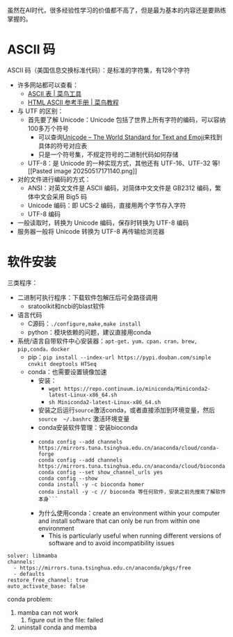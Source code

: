 虽然在AI时代，很多经验性学习的价值都不高了，但是最为基本的内容还是要熟练掌握的。

# ASCII 码

ASCII 码（美国信息交换标准代码）：是标准的字符集，有128个字符
- 许多网站都可以查看：
	- [ASCII 表 | 菜鸟工具](https://www.jyshare.com/front-end/6318/)
	- [HTML ASCII 参考手册 | 菜鸟教程](https://www.runoob.com/tags/html-ascii.html)
- 与 UTF 的区别：
	- 首先要了解 Unicode：Unicode 包括了世界上所有字符的编码，可以容纳100多万个符号
		- 可以查询[Unicode – The World Standard for Text and Emoji](https://home.unicode.org/)来找到具体的符号对应表
		- 只是一个符号集，不规定符号的二进制代码如何存储
	- UTF-8：是 Unicode 的一种实现方式，其他还有 UTF-16、UTF-32 等![[Pasted image 20250517171140.png]]
- 对的文件进行编码的方式：
	- ANSI：对英文文件是 ASCII 编码，对简体中文文件是 GB2312 编码，繁体中文会采用 Big5 码
	- Unicode 编码：即 UCS-2 编码，直接用两个字节存入字符
	- UTF-8 编码
- 一般读取时，转换为 Unicode 编码，保存时转换为 UTF-8 编码
- 服务器一般将 Unicode 转换为 UTF-8 再传输给浏览器

# 软件安装

三类程序：
- 二进制可执行程序：下载软件包解压后可全路径调用
	- sratoolkit和ncbi的blast软件
- 语言代码
	- C源码：`./configure,make,make install`
	- python：模块依赖的问题，建议直接用conda
- 系统/语言自带软件中心安装器：`apt-get，yum，cpan，cran，brew, pip,conda，docker`
	- pip：`pip install --index-url https://pypi.douban.com/simple cnvkit deeptools HTSeq `
	- conda：也需要设置镜像加速
		- 安装：
			- `wget https://repo.continuum.io/miniconda/Miniconda2-latest-Linux-x86_64.sh`
			- `sh Miniconda2-latest-Linux-x86_64.sh`
		- 安装之后运行`source`激活conda，或者直接添加到环境变量，然后` source  ~/.bashrc` 激活环境变量
		- conda安装软件管理：安装bioconda
		- ```conda config --add channels https://mirrors.tuna.tsinghua.edu.cn/anaconda/pkgs/free
		  conda config --add channels https://mirrors.tuna.tsinghua.edu.cn/anaconda/cloud/conda-forge
		  conda config --add channels https://mirrors.tuna.tsinghua.edu.cn/anaconda/cloud/bioconda
		  conda config --set show_channel_urls yes
		  conda config --show
		  conda install -y -c bioconda homer
		  conda install -y -c // bioconda 等任何软件，安装之前先搜索了解软件本身```
		-  为什么使用conda：create an environment within your computer and install software that can only be run from within one environment
			- This is particularly useful when running different versions of software and to avoid incompatibility issues

```
solver: libmamba
channels:
  - https://mirrors.tuna.tsinghua.edu.cn/anaconda/pkgs/free
  - defaults
restore_free_channel: true
auto_activate_base: false
```

conda problem:
1. mamba can not work
	1. figure out in the file: failed
2. uninstall conda and memba
